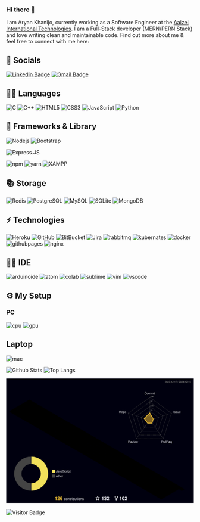 ### Hi there 👋

I am Aryan Khanijo, currently working as a Software Engineer at the [Aaizel International Technologies](https://aaizeltech.com). I am a Full-Stack developer (MERN/PERN Stack) and love writing clean and maintainable code. Find out more about me & feel free to connect with me here:

## 👨 Socials
[![Linkedin Badge](https://img.shields.io/badge/LinkedIn-0077B5?style=for-the-badge&logo=linkedin&logoColor=white)](https://www.linkedin.com/in/aryan-khanijo-8700a1229/)
[![Gmail Badge](https://img.shields.io/badge/Gmail-D14836?style=for-the-badge&logo=gmail&logoColor=white)](mailto:aryan.khanijo@gmail.com)



## 🧑‍💻 Languages

![C](https://img.shields.io/badge/C-00599C?style=for-the-badge&logo=c&logoColor=white)
![C++](https://img.shields.io/badge/C%2B%2B-00599C?style=for-the-badge&logo=c%2B%2B&logoColor=white)
![HTML5](https://img.shields.io/badge/HTML5-E34F26?style=for-the-badge&logo=html5&logoColor=white)
![CSS3](https://img.shields.io/badge/CSS3-1572B6?style=for-the-badge&logo=css3&logoColor=white)
![JavaScript](https://img.shields.io/badge/JavaScript-323330?style=for-the-badge&logo=javascript&logoColor=F7DF1E)
![Python](https://img.shields.io/badge/Python-FFD43B?style=for-the-badge&logo=python&logoColor=blue)

## 🚀 Frameworks & Library

![Nodejs](https://img.shields.io/badge/Node.js-339933?style=for-the-badge&logo=nodedotjs&logoColor=white)
![Bootstrap](https://img.shields.io/badge/Bootstrap-563D7C?style=for-the-badge&logo=bootstrap&logoColor=white)
<!-- ![AngularJS](https://img.shields.io/badge/AngularJS-E23237?style=for-the-badge&logo=angularjs&logoColor=white)
![Django](https://img.shields.io/badge/Django-092E20?style=for-the-badge&logo=django&logoColor=green)
![DRF](https://img.shields.io/badge/django%20rest-ff1709?style=for-the-badge&logo=django&logoColor=white) -->
![Express.JS](https://img.shields.io/badge/Express.js-000000?style=for-the-badge&logo=express&logoColor=white)
<!-- ![JQuery](https://img.shields.io/badge/jQuery-0769AD?style=for-the-badge&logo=jquery&logoColor=white)
![Numpy](https://img.shields.io/badge/Numpy-777BB4?style=for-the-badge&logo=numpy&logoColor=white)
![Scipy](https://img.shields.io/badge/SciPy-654FF0?style=for-the-badge&logo=SciPy&logoColor=white)
![Pandas](https://img.shields.io/badge/Pandas-2C2D72?style=for-the-badge&logo=pandas&logoColor=white)
![ScikitLearn](https://img.shields.io/badge/scikit_learn-F7931E?style=for-the-badge&logo=scikit-learn&logoColor=white)
![OpenCV](https://img.shields.io/badge/OpenCV-27338e?style=for-the-badge&logo=OpenCV&logoColor=white)
![pypi](https://img.shields.io/badge/pypi-3775A9?style=for-the-badge&logo=pypi&logoColor=white) -->
![npm](https://img.shields.io/badge/npm-CB3837?style=for-the-badge&logo=npm&logoColor=white)
![yarn](https://img.shields.io/badge/Yarn-2C8EBB?style=for-the-badge&logo=yarn&logoColor=white)
![XAMPP](https://img.shields.io/badge/Xampp-F37623?style=for-the-badge&logo=xampp&logoColor=white)

## 📚 Storage

![Redis](https://img.shields.io/badge/redis-CC0000.svg?&style=for-the-badge&logo=redis&logoColor=white)
![PostgreSQL](https://img.shields.io/badge/PostgreSQL-316192?style=for-the-badge&logo=postgresql&logoColor=white)
![MySQL](https://img.shields.io/badge/MySQL-005C84?style=for-the-badge&logo=mysql&logoColor=white)
![SQLite](https://img.shields.io/badge/SQLite-07405E?style=for-the-badge&logo=sqlite&logoColor=white)
![MongoDB](https://img.shields.io/badge/MongoDB-4EA94B?style=for-the-badge&logo=mongodb&logoColor=white)
<!-- ![Firebase](https://img.shields.io/badge/firebase-ffca28?style=for-the-badge&logo=firebase&logoColor=black)
![PLSQL](https://img.shields.io/badge/PLSQL-F80000?style=for-the-badge&logo=oracle&logoColor=black)
<!-- 
## 💡 Prototyping Platforms

![RaspberryPi](https://img.shields.io/badge/Raspberry%20Pi-A22846?style=for-the-badge&logo=Raspberry%20Pi&logoColor=white)
![Arduino](https://img.shields.io/badge/Arduino-00979D?style=for-the-badge&logo=Arduino&logoColor=white)
## 💻 Terminals
<!-- ![Git](https://img.shields.io/badge/GIT-E44C30?style=for-the-badge&logo=git&logoColor=white)
<!-- ![Linux](https://img.shields.io/badge/Linux-FCC624?style=for-the-badge&logo=linux&logoColor=black)
<!-- ![zsh](https://img.shields.io/badge/zsh-000000?style=for-the-badge&logo=iterm2&logoColor=white)
<![powershell](https://img.shields.io/badge/powershell-5391FE?style=for-the-badge&logo=powershell&logoColor=white)
![Windowsterminal](https://img.shields.io/badge/windows%20terminal-4D4D4D?style=for-the-badge&logo=windows%20terminal&logoColor=white) -->

<!-- ## 💽 Operating System
<!-- ![Kali](https://img.shields.io/badge/Kali_Linux-557C94?style=for-the-badge&logo=kali-linux&logoColor=white)
<!-- ![Ubuntu](https://img.shields.io/badge/Ubuntu-E95420?style=for-the-badge&logo=ubuntu&logoColor=white)
<!-- ![MacOS](https://img.shields.io/badge/mac%20os-000000?style=for-the-badge&logo=apple&logoColor=white)
![windows](https://img.shields.io/badge/Windows-0078D6?style=for-the-badge&logo=windows&logoColor=white)-->

## ⚡ Technologies

![Heroku](https://img.shields.io/badge/Heroku-430098?style=for-the-badge&logo=heroku&logoColor=white)
![GitHub](https://img.shields.io/badge/GitHub-100000?style=for-the-badge&logo=github&logoColor=white)
![BitBucket](https://img.shields.io/badge/Bitbucket-0747a6?style=for-the-badge&logo=bitbucket&logoColor=white)
![Jira](https://img.shields.io/badge/Jira-0052CC?style=for-the-badge&logo=Jira&logoColor=white)
![rabbitmq](https://img.shields.io/badge/rabbitmq-%23FF6600.svg?&style=for-the-badge&logo=rabbitmq&logoColor=white)
![kubernates](https://img.shields.io/badge/kubernetes-326ce5.svg?&style=for-the-badge&logo=kubernetes&logoColor=white)
![docker](https://img.shields.io/badge/Docker-2CA5E0?style=for-the-badge&logo=docker&logoColor=white)
![githubpages](https://img.shields.io/badge/GitHub%20Pages-222222?style=for-the-badge&logo=GitHub%20Pages&logoColor=white)
![nginx](https://img.shields.io/badge/Nginx-009639?style=for-the-badge&logo=nginx&logoColor=white)

## 👩‍💻 IDE

![arduinoide](https://img.shields.io/badge/Arduino_IDE-00979D?style=for-the-badge&logo=arduino&logoColor=white)
![atom](https://img.shields.io/badge/Atom-66595C?style=for-the-badge&logo=Atom&logoColor=white)
![colab](https://img.shields.io/badge/Colab-F9AB00?style=for-the-badge&logo=googlecolab&color=525252)
![sublime](https://img.shields.io/badge/sublime_text-%23575757.svg?&style=for-the-badge&logo=sublime-text&logoColor=important)
![vim](https://img.shields.io/badge/VIM-%2311AB00.svg?&style=for-the-badge&logo=vim&logoColor=white) 
![vscode](https://img.shields.io/badge/VSCode-0078D4?style=for-the-badge&logo=visual%20studio%20code&logoColor=white)

## ⚙️ My Setup
### PC

![cpu](https://img.shields.io/badge/AMD%20Ryzen%207%205800X-ED1C24?style=for-the-badge&logo=amd&logoColor=white)
![gpu](https://img.shields.io/badge/NVIDIA-RTX2070S-76B900?style=for-the-badge&logo=nvidia&logoColor=white)

## Laptop

![mac](https://img.shields.io/badge/apple%20macbook%20air%20M1-333333?style=for-the-badge&logo=apple&logoColor=white)

![Github Stats](https://github-readme-stats.vercel.app/api?username=Aryan-Dragun&count_private=true&show_icons=true&include_all_commits=true&theme=dark)
![Top Langs](https://github-readme-stats.vercel.app/api/top-langs/?username=aryan-dragun&hide=TeX&layout=compact&theme=dark)

![](./profile-3d-contrib/profile-night-rainbow.svg)

![Visitor Badge](https://visitor-badge.laobi.icu/badge?page_id=aryan-dragun)
